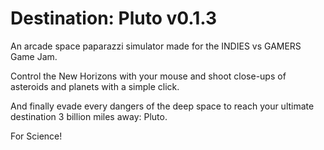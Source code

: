 # Destination: Pluto v0.1.3

An arcade space paparazzi simulator made for the INDIES vs GAMERS Game Jam.

Control the New Horizons with your mouse and shoot close-ups of asteroids and planets with a simple click.

And finally evade every dangers of the deep space to reach your ultimate destination 3 billion miles away: Pluto.

For Science!